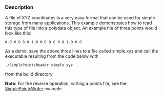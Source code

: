 ### Description
A file of XYZ coordinates is a very easy format that can be used for
simple storage from many applications. This example demonstrates how
to read this type of file into a polydata object. An example file of
three points would look like this:

`
 0.0 0.0 0.0
 1.0 0.0 0.0
 0.0 1.0 0.0
`

As a demo, save the above three lines to a file called simple.xyz and
call the executable resulting from the code below with

`
 ./SimplePointsReader simple.xyz
`

from the build directory.

**Note:** For the reverse operation, writing a points file, see the [SimplePointsWriter](SimplePointsWriter) example.
